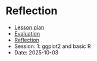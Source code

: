 # Reflection

- [Lesson plan](../../lesson_plans/20251003/README.md)
- [Evaluation](../../evaluations/20251003/README.md)
- [Reflection](../../reflections/20251003/README.md)
- Session: 1: ggplot2 and basic R
- Date: 2025-10-03
